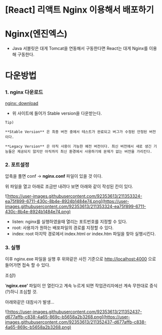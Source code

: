 # [React] 리액트 Nginx 이용해서 배포하기

# Nginx(엔진엑스)

- Java 서블릿은 대게 Tomcat을 연동해서 구동한다면
React는 대게 Nginx를 이용해 구동한다.



# 다운방법

### 1. nginx 다운로드

[nginx: download](http://nginx.org/en/download.html)

- 위 사이트에 들어가 Stable version을 다운받는다.

```
Tip)

**Stable Version** 은 최종 버전 중에서 테스트가 완료되고 버그가 수정된 안정된 버전이다.

**Legacy Version** 은 아직 사용이 가능한 예전 버전이다. 최신 버전에서 새로 생긴 기능들은 제공되지 않지만 아직까지 최신 환경에서 사용하기에 문제가 없는 버전을 가리킨다.
```

### 2. 포트설정

압축을 풀면 conf → **nginx.conf** 파일이 있을 것 이다.

위 파일을 열고 아래로 조금만 내려다 보면 아래와 같이 작성된 칸이 있다.

![https://user-images.githubusercontent.com/92353613/211353324-ea75f899-6711-430c-8b4e-8924b1484e74.png](https://user-images.githubusercontent.com/92353613/211353324-ea75f899-6711-430c-8b4e-8924b1484e74.png)

- listen: nginx를 실행하였을때 열리는 포트번호를 지정할 수 있다.
- root: 사용자가 원하는 배포파일의 경로를 지정할 수 있다.
- index: root 마지막 경로에서 index.html or index.htm 파일을 찾아 실행시킨다.

### 3. 실행

이후 nginx.exe 파일을 실행 후 위와같은 사진 기준으로 [http://localhost:4000](http://localhost:4000) 으로 들어가면 접속 할 수 있다.

조심!)

‘************nginx.exe’************ 파일이 안 열린다고 계속 누르게 되면 작업관리자에선 계속 무한대로 증식(?)하니 조심할 것.

아래와같은 대참사가 발생…

![https://user-images.githubusercontent.com/92353613/211352437-d677affb-c838-4a65-869c-b5658a2b3268.png](https://user-images.githubusercontent.com/92353613/211352437-d677affb-c838-4a65-869c-b5658a2b3268.png)